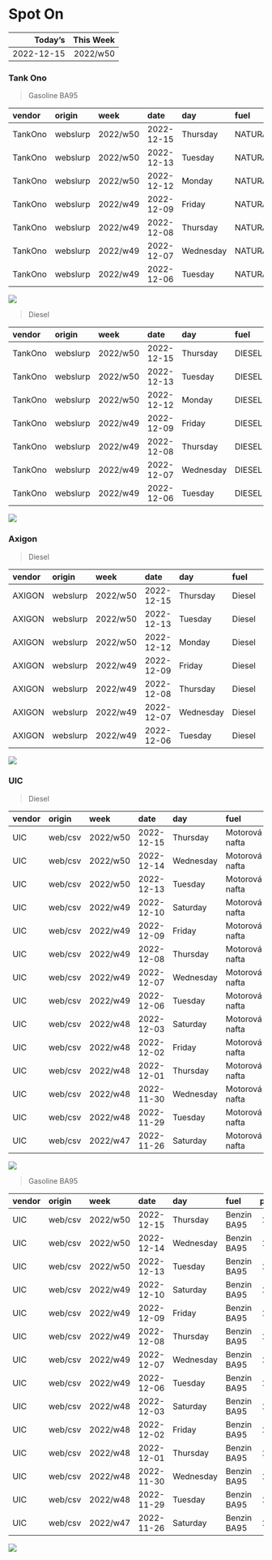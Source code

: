 Spot On
================

|    Today’s | This Week |
|-----------:|----------:|
| 2022-12-15 |  2022/w50 |

### Tank Ono

> Gasoline BA95

| vendor  | origin   | week     | date       | day       | fuel      | price | PriceVAT |
|:--------|:---------|:---------|:-----------|:----------|:----------|------:|---------:|
| TankOno | webslurp | 2022/w50 | 2022-12-15 | Thursday  | NATURAL95 | 28.02 |     33.9 |
| TankOno | webslurp | 2022/w50 | 2022-12-13 | Tuesday   | NATURAL95 | 28.02 |     33.9 |
| TankOno | webslurp | 2022/w50 | 2022-12-12 | Monday    | NATURAL95 | 28.02 |     33.9 |
| TankOno | webslurp | 2022/w49 | 2022-12-09 | Friday    | NATURAL95 | 28.84 |     34.9 |
| TankOno | webslurp | 2022/w49 | 2022-12-08 | Thursday  | NATURAL95 | 28.84 |     34.9 |
| TankOno | webslurp | 2022/w49 | 2022-12-07 | Wednesday | NATURAL95 | 29.67 |     35.9 |
| TankOno | webslurp | 2022/w49 | 2022-12-06 | Tuesday   | NATURAL95 | 29.67 |     35.9 |

<img src="SpotOn_files/figure-gfm/tono-ba95-1.png" style="display: block; margin: auto auto auto 0;" />

> Diesel

| vendor  | origin   | week     | date       | day       | fuel   | price | PriceVAT |
|:--------|:---------|:---------|:-----------|:----------|:-------|------:|---------:|
| TankOno | webslurp | 2022/w50 | 2022-12-15 | Thursday  | DIESEL | 29.67 |     35.9 |
| TankOno | webslurp | 2022/w50 | 2022-12-13 | Tuesday   | DIESEL | 29.67 |     35.9 |
| TankOno | webslurp | 2022/w50 | 2022-12-12 | Monday    | DIESEL | 29.67 |     35.9 |
| TankOno | webslurp | 2022/w49 | 2022-12-09 | Friday    | DIESEL | 30.50 |     36.9 |
| TankOno | webslurp | 2022/w49 | 2022-12-08 | Thursday  | DIESEL | 30.50 |     36.9 |
| TankOno | webslurp | 2022/w49 | 2022-12-07 | Wednesday | DIESEL | 31.32 |     37.9 |
| TankOno | webslurp | 2022/w49 | 2022-12-06 | Tuesday   | DIESEL | 31.32 |     37.9 |

<img src="SpotOn_files/figure-gfm/tono-diesel-1.png" style="display: block; margin: auto auto auto 0;" />

### Axigon

> Diesel

| vendor | origin   | week     | date       | day       | fuel   | price | PriceVAT |
|:-------|:---------|:---------|:-----------|:----------|:-------|------:|---------:|
| AXIGON | webslurp | 2022/w50 | 2022-12-15 | Thursday  | Diesel |  30.5 |     36.9 |
| AXIGON | webslurp | 2022/w50 | 2022-12-13 | Tuesday   | Diesel |  30.5 |     36.9 |
| AXIGON | webslurp | 2022/w50 | 2022-12-12 | Monday    | Diesel |  31.4 |     38.0 |
| AXIGON | webslurp | 2022/w49 | 2022-12-09 | Friday    | Diesel |  31.6 |     38.3 |
| AXIGON | webslurp | 2022/w49 | 2022-12-08 | Thursday  | Diesel |  31.6 |     38.3 |
| AXIGON | webslurp | 2022/w49 | 2022-12-07 | Wednesday | Diesel |  32.1 |     38.8 |
| AXIGON | webslurp | 2022/w49 | 2022-12-06 | Tuesday   | Diesel |  32.1 |     38.8 |

<img src="SpotOn_files/figure-gfm/axigon-diesel-1.png" style="display: block; margin: auto auto auto 0;" />

### UIC

> Diesel

| vendor | origin  | week     | date       | day       | fuel           | price | priceVAT |
|:-------|:--------|:---------|:-----------|:----------|:---------------|------:|---------:|
| UIC    | web/csv | 2022/w50 | 2022-12-15 | Thursday  | Motorová nafta |  29.6 |     35.8 |
| UIC    | web/csv | 2022/w50 | 2022-12-14 | Wednesday | Motorová nafta |  29.0 |     35.1 |
| UIC    | web/csv | 2022/w50 | 2022-12-13 | Tuesday   | Motorová nafta |  28.3 |     34.2 |
| UIC    | web/csv | 2022/w49 | 2022-12-10 | Saturday  | Motorová nafta |  28.0 |     33.9 |
| UIC    | web/csv | 2022/w49 | 2022-12-09 | Friday    | Motorová nafta |  28.0 |     33.9 |
| UIC    | web/csv | 2022/w49 | 2022-12-08 | Thursday  | Motorová nafta |  28.5 |     34.5 |
| UIC    | web/csv | 2022/w49 | 2022-12-07 | Wednesday | Motorová nafta |  29.2 |     35.3 |
| UIC    | web/csv | 2022/w49 | 2022-12-06 | Tuesday   | Motorová nafta |  30.0 |     36.3 |
| UIC    | web/csv | 2022/w48 | 2022-12-03 | Saturday  | Motorová nafta |  30.3 |     36.7 |
| UIC    | web/csv | 2022/w48 | 2022-12-02 | Friday    | Motorová nafta |  30.6 |     37.0 |
| UIC    | web/csv | 2022/w48 | 2022-12-01 | Thursday  | Motorová nafta |  30.7 |     37.1 |
| UIC    | web/csv | 2022/w48 | 2022-11-30 | Wednesday | Motorová nafta |  30.4 |     36.8 |
| UIC    | web/csv | 2022/w48 | 2022-11-29 | Tuesday   | Motorová nafta |  30.5 |     36.9 |
| UIC    | web/csv | 2022/w47 | 2022-11-26 | Saturday  | Motorová nafta |  30.8 |     37.3 |

<img src="SpotOn_files/figure-gfm/uic-diesel-1.png" style="display: block; margin: auto auto auto 0;" />

> Gasoline BA95

| vendor | origin  | week     | date       | day       | fuel        | price | priceVAT |
|:-------|:--------|:---------|:-----------|:----------|:------------|------:|---------:|
| UIC    | web/csv | 2022/w50 | 2022-12-15 | Thursday  | Benzin BA95 |  27.7 |     33.5 |
| UIC    | web/csv | 2022/w50 | 2022-12-14 | Wednesday | Benzin BA95 |  27.4 |     33.2 |
| UIC    | web/csv | 2022/w50 | 2022-12-13 | Tuesday   | Benzin BA95 |  27.2 |     32.9 |
| UIC    | web/csv | 2022/w49 | 2022-12-10 | Saturday  | Benzin BA95 |  27.2 |     32.9 |
| UIC    | web/csv | 2022/w49 | 2022-12-09 | Friday    | Benzin BA95 |  27.3 |     33.0 |
| UIC    | web/csv | 2022/w49 | 2022-12-08 | Thursday  | Benzin BA95 |  27.8 |     33.6 |
| UIC    | web/csv | 2022/w49 | 2022-12-07 | Wednesday | Benzin BA95 |  28.4 |     34.4 |
| UIC    | web/csv | 2022/w49 | 2022-12-06 | Tuesday   | Benzin BA95 |  28.8 |     34.8 |
| UIC    | web/csv | 2022/w48 | 2022-12-03 | Saturday  | Benzin BA95 |  29.1 |     35.2 |
| UIC    | web/csv | 2022/w48 | 2022-12-02 | Friday    | Benzin BA95 |  29.2 |     35.3 |
| UIC    | web/csv | 2022/w48 | 2022-12-01 | Thursday  | Benzin BA95 |  29.4 |     35.6 |
| UIC    | web/csv | 2022/w48 | 2022-11-30 | Wednesday | Benzin BA95 |  29.0 |     35.1 |
| UIC    | web/csv | 2022/w48 | 2022-11-29 | Tuesday   | Benzin BA95 |  29.2 |     35.3 |
| UIC    | web/csv | 2022/w47 | 2022-11-26 | Saturday  | Benzin BA95 |  29.5 |     35.7 |

<img src="SpotOn_files/figure-gfm/uic-ba95-1.png" style="display: block; margin: auto auto auto 0;" />
